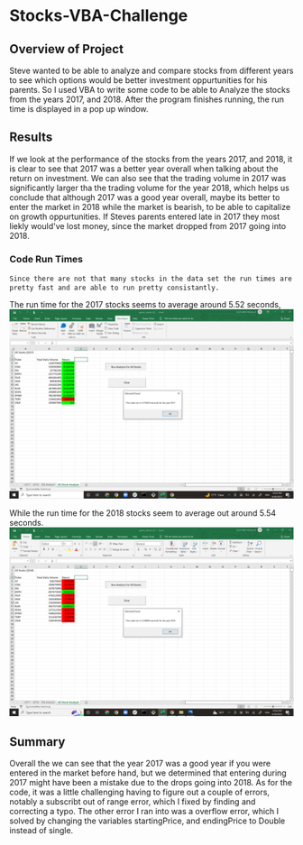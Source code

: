 # Stocks-VBA-Challenge
## Overview of Project 

  Steve wanted to be able to analyze and compare stocks from different years to see which options would be better investment oppurtunities for his parents. So I used VBA to write some code to be able to Analyze the stocks from the years 2017, and 2018. After the program finishes running, the run time is displayed in a pop up window. 

## Results 

  If we look at the performance of the stocks from the years 2017, and 2018, it is clear to see that 2017 was a better year overall when talking about the return on investment. We can also see that the trading volume in 2017 was significantly larger tha the trading volume for the year 2018, which helps us conclude that although 2017 was a good year overall, maybe its better to enter the market in 2018 while the market is bearish, to be able to capitalize on growth oppurtunities. If Steves parents entered late in 2017 they most liekly would've lost money, since the market dropped from 2017 going into 2018. 
  
### Code Run Times

    Since there are not that many stocks in the data set the run times are pretty fast and are able to run pretty consistantly. 
  
  The run time for the 2017 stocks seems to average around 5.52 seconds, 
 ![Run Time](https://github.com/lrngdtascinc/Stocks-VBA-Challenge/blob/27c3cfb40f1cf57f5bbe87d4d8c144aace5e20b0/VBA_Challenge_2017.png.png) 
  
  While the run time for the 2018 stocks seem to average out around 5.54 seconds.
  ![Run Time 2](https://github.com/lrngdtascinc/Stocks-VBA-Challenge/blob/813137fe652f859d030cd81afbe003404cf24254/VBA_Challenge_2018.png.png)

## Summary

  Overall the we can see that the year 2017 was a good year if you were entered in the market before hand, but we determined that entering during 2017 might have been a mistake due to the drops going into 2018. As for the code, it was a little challenging having to figure out a couple of errors, notably a subscribt out of range error, which I fixed by finding and correcting a typo. The other error I ran into was a overflow error, which I solved by changing the variables startingPrice, and endingPrice to Double instead of single.  
